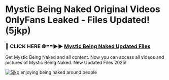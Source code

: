 # Mystic Being Naked Original Videos 0nlyFans Leaked - Files Updated! (5jkp)

<h3>🔴 CLICK HERE 🌐==►► <a href="https://tinyurl.com/yckcrads" rel="nofollow">Mystic Being Naked Updated Files</a></h3>

Get Mystic Being Naked and all content. Now you can access all videos and pictures of Mystic Being Naked. New Updated Files 2025!

[![5jkp](https://i.imgur.com/hpKpOFt.gif)](https://tinyurl.com/yckcrads)
enjoying being naked around people